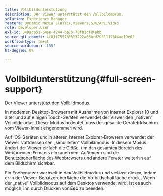 ```yaml
---
title: Vollbildunterstützung
description: Der Viewer unterstützt den Vollbildmodus.
solution: Experience Manager
feature: Dynamic Media Classic,Viewers,SDK/API,Video
role: Developer,User
exl-id: 049aca51-64ae-4244-be2b-78fb1cf84ebb
source-git-commit: 4f81f755789613222a66bed2961117604ae19e62
workflow-type: tm+mt
source-wordcount: '135'
ht-degree: 0%

---
```


# Vollbildunterstützung{#full-screen-support}

Der Viewer unterstützt den Vollbildmodus.

In modernen Desktop-Browsern mit Ausnahme von Internet Explorer 10 und älter und auf einigen Touch-Geräten verwendet der Viewer den „nativen“ Vollbildmodus. Dieser Modus bedeutet, dass der gesamte Gerätebildschirm vom Viewer-Inhalt eingenommen wird.

Auf iOS-Geräten und in älteren Internet Explorer-Browsern verwendet der Viewer stattdessen den „simulierten“ Vollbildmodus. In diesem Modus ändert der Viewer einfach die Größe, um den gesamten Bereich des Webbrowser-Fensters einzunehmen. Außerdem sind die Benutzeroberfläche des Webbrowsers und andere Fenster weiterhin auf dem Bildschirm sichtbar.

Ein Endbenutzer wechselt in den Vollbildmodus und verlässt diesen, indem er in der Viewer-Benutzeroberfläche die Vollbildschaltfläche drückt. Wenn der „native“ Vollbildmodus auf dem Desktop verwendet wird, ist es auch möglich, ihn durch Drücken von **Esc** zu beenden.
